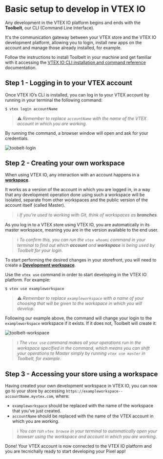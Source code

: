 # Basic setup to develop in VTEX IO

Any development in the VTEX IO platform begins and ends with the **Toolbelt**, our CLI (Command Line Interface). 

It's the communication gateway between your VTEX store and the VTEX IO development platform, allowing you to login, install new apps on the account and manage those already installed, for example.

Follow the instructions to install Toolbelt in your machine and get familiar with it accessing the [VTEX IO CLI installation and command reference](https://vtex.io/docs/recipes/development/vtex-io-cli-installation-and-command-reference/) documentation.

## Step 1 - Logging in to your VTEX account

Once VTEX IO’s CLI is installed, you can log in to your VTEX account by running in your terminal the following command:

```sh
$ vtex login accountName
```
> ⚠️ *Remember to replace `accountName` with the name of the VTEX account in which you are working*.

By running the command, a browser window will open and ask for your credentials.

![toobelt-login](https://user-images.githubusercontent.com/52087100/97626236-500caa80-1a08-11eb-9abb-7e03e7fe609c.png)

## Step 2 - Creating your own workspace

When using VTEX IO, any interaction with an account happens in a [**workspace**](https://vtex.io/docs/concepts/workspace/). 

It works as a version of the account in which you are logged in, in a way that any development operation done using such a workspace will be isolated, separate from other workspaces and the public version of the account itself (called Master). 

> ℹ️ *If you're used to working with Git, think of workspaces as **branches**.*

As you log in to a VTEX store using VTEX IO, you are automatically in its master workspace, meaning you are in the version available to the end user.

> ℹ️ *To confirm this, you can run the `vtex whoami` command in your terminal to find out which **account** and **workspace** is being used by Toolbelt for your login*.

To start performing the desired changes in your storefront, you will need to create a [**Development workspace**](https://vtex.io/docs/recipes/development/creating-a-development-workspace/). 

Use the `vtex use` command in order to start developing in the VTEX IO platform. For example:

```sh
$ vtex use exampleworkspace
```

> ⚠️ *Remember to replace `exampleworkspace`  with a name of your choosing that will be given to the workspace in which you will develop*.

Following our example above, the command will change your login to the  `exampleworkspace` workspace if it exists. If it does not, Toolbelt will create it: 

![toolbelt-workspace](https://user-images.githubusercontent.com/52087100/97626248-5438c800-1a08-11eb-9f0d-76753ef5c39a.png)

> ℹ️ *The `vtex use` command makes all your operations run in the workspace specified in the command, which means you can shift your operations to Master simply by running `vtex use master` in Toolbelt, for example*.

## Step 3 - Accessing your store using a workspace

Having created your own development workspace in VTEX IO, you can now go to your store by accessing `https://exampleworkspace--accountName.myvtex.com`, where:

- `exampleworkspace` should be replaced with the name of the workspace that you've just created. 
- `accountName` should be replaced with the name of the VTEX account in which you are working.

> ℹ️ *You can run `vtex browse` in your terminal to automatically open your browser using the workspace and account in which you are working*.

Done! Your VTEX account is now connected to the VTEX IO platform and you are tecnichally ready to start developing your Pixel app!


